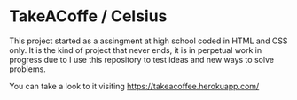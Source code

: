 # TakeACoffe / Celsius

This project started as a assingment at high school coded in HTML and CSS only.
It is the kind of project that never ends, it is in perpetual work in progress due to I use this repository to test ideas and new ways to solve problems.

You can take a look to it visiting https://takeacoffee.herokuapp.com/
